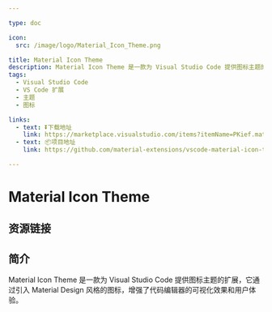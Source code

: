 ```yaml
---

type: doc

icon:
  src: /image/logo/Material_Icon_Theme.png

title: Material Icon Theme
description: Material Icon Theme 是一款为 Visual Studio Code 提供图标主题的扩展，它通过引入 Material Design 风格的图标，增强了代码编辑器的可视化效果和用户体验。
tags:
  - Visual Studio Code
  - VS Code 扩展
  - 主题
  - 图标

links:
  - text: ⏬下载地址
    link: https://marketplace.visualstudio.com/items?itemName=PKief.material-icon-theme
  - text: 📦项目地址
    link: https://github.com/material-extensions/vscode-material-icon-theme

---
```


<ShowLogo />

# Material Icon Theme

<ShowTags />

<ShowBreadcrumb />

## 资源链接

<ShowLinks />

## 简介

Material Icon Theme 是一款为 Visual Studio Code 提供图标主题的扩展，它通过引入 Material Design 风格的图标，增强了代码编辑器的可视化效果和用户体验。
